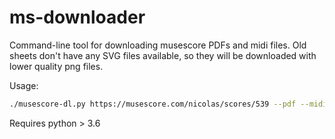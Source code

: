 # ms-downloader
Command-line tool for downloading musescore PDFs and midi files. Old sheets don't have any SVG files available, so they will be downloaded with lower quality png files.

Usage:
```bash
./musescore-dl.py https://musescore.com/nicolas/scores/539 --pdf --midi -o "Mozart_Sonate_in_C"
```

Requires python > 3.6
